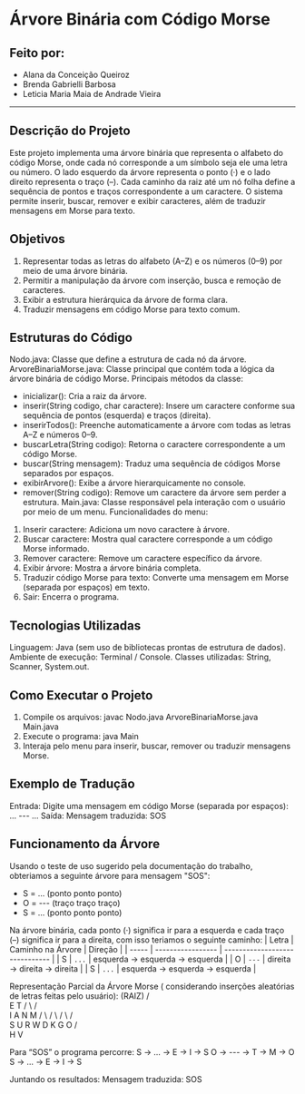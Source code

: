 # Árvore Binária com Código Morse

## Feito por:
  - Alana da Conceição Queiroz
  - Brenda Gabrielli Barbosa
  - Leticia Maria Maia de Andrade Vieira

---

## Descrição do Projeto
Este projeto implementa uma árvore binária que representa o alfabeto do código Morse, onde cada nó corresponde a um símbolo seja ele uma letra ou número. O lado esquerdo da árvore representa o ponto (·) e o lado direito representa o traço (–).
Cada caminho da raiz até um nó folha define a sequência de pontos e traços correspondente a um caractere. O sistema permite inserir, buscar, remover e exibir caracteres, além de traduzir mensagens em Morse para texto.

## Objetivos
  1. Representar todas as letras do alfabeto (A–Z) e os números (0–9) por meio de uma árvore binária.
  2. Permitir a manipulação da árvore com inserção, busca e remoção de caracteres.
  3. Exibir a estrutura hierárquica da árvore de forma clara.
  4. Traduzir mensagens em código Morse para texto comum.

## Estruturas do Código
Nodo.java: Classe que define a estrutura de cada nó da árvore.
ArvoreBinariaMorse.java: Classe principal que contém toda a lógica da árvore binária de código Morse. Principais métodos da classe: 
  - inicializar(): Cria a raiz da árvore.
  - inserir(String codigo, char caractere): Insere um caractere conforme sua sequência de pontos (esquerda) e traços (direita).
  - inserirTodos(): Preenche automaticamente a árvore com todas as letras A–Z e números 0–9.
  - buscarLetra(String codigo): Retorna o caractere correspondente a um código Morse.
  - buscar(String mensagem): Traduz uma sequência de códigos Morse separados por espaços.
  - exibirArvore(): Exibe a árvore hierarquicamente no console.
  - remover(String codigo): Remove um caractere da árvore sem perder a estrutura.
Main.java: Classe responsável pela interação com o usuário por meio de um menu. Funcionalidades do menu:
  1. Inserir caractere: Adiciona um novo caractere à árvore.
  2. Buscar caractere: Mostra qual caractere corresponde a um código Morse informado.
  3. Remover caractere: Remove um caractere específico da árvore.
  4. Exibir árvore: Mostra a árvore binária completa.
  5. Traduzir código Morse para texto: Converte uma mensagem em Morse (separada por espaços) em texto.
  6. Sair: Encerra o programa.

## Tecnologias Utilizadas
Linguagem: Java (sem uso de bibliotecas prontas de estrutura de dados).
Ambiente de execução: Terminal / Console.
Classes utilizadas: String, Scanner, System.out.

## Como Executar o Projeto
1. Compile os arquivos:
   javac Nodo.java ArvoreBinariaMorse.java Main.java
2. Execute o programa:
   java Main
3. Interaja pelo menu para inserir, buscar, remover ou traduzir mensagens Morse.

## Exemplo de Tradução
Entrada:
  Digite uma mensagem em código Morse (separada por espaços): ... --- ...
Saída:
  Mensagem traduzida: SOS

## Funcionamento da Árvore
Usando o teste de uso sugerido pela documentação do trabalho, obteriamos a seguinte árvore para mensagem "SOS":
  - S = ... (ponto ponto ponto)
  - O = --- (traço traço traço)
  - S = ... (ponto ponto ponto)

Na árvore binária, cada ponto (·) significa ir para a esquerda e cada traço (–) significa ir para a direita, com isso teriamos o seguinte caminho:
| Letra | Caminho na Árvore | Direção                        |
| ----- | ----------------- | ------------------------------ |
| S     | `...`             | esquerda → esquerda → esquerda |
| O     | `---`             | direita → direita → direita    |
| S     | `...`             | esquerda → esquerda → esquerda |

Representação Parcial da Árvore Morse ( considerando inserções aleatórias de letras feitas pelo usuário):
                     (RAIZ)
                    /      \
                   E        T
                 /  \      /  \
                I    A    N    M
               / \  / \  / \  / \
              S  U R  W D  K G  O
             / \
            H   V
            
Para “SOS” o programa percorre:
  S  → ... → E → I → S
  O  → --- → T → M → O
  S  → ... → E → I → S

Juntando os resultados: 
  Mensagem traduzida: SOS
